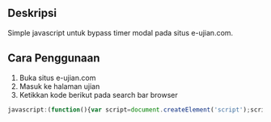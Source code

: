 ## Deskripsi

Simple javascript untuk bypass timer modal pada situs e-ujian.com.

## Cara Penggunaan

1. Buka situs e-ujian.com
2. Masuk ke halaman ujian
3. Ketikkan kode berikut pada search bar browser

```javascript
javascript:(function(){var script=document.createElement('script');script.src='https://raw.githubusercontent.com/IhsanDevs/e-ujian-bypasser/main/bypass.js';document.getElementsByTagName('head')[0].appendChild(script);script.onload=function(){bypass();}})();
```